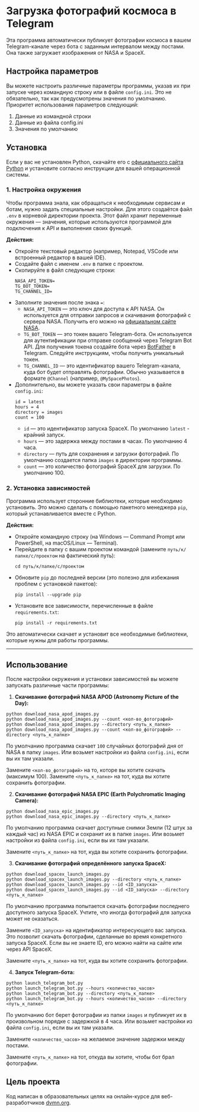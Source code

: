 # Загрузка фотографий космоса в Telegram

Эта программа автоматически публикует фотографии космоса в вашем Telegram-канале через бота с заданным интервалом между постами. Она также загружает изображения от NASA и SpaceX.

## Настройка параметров

Вы можете настроить различные параметры программы, указав их при запуске через командную строку или в файле `config.ini`. Это не обязательно, так как предусмотрены значения по умолчанию. Приоритет использования параметров следующий:

1. Данные из командной строки
2. Данные из файла config.ini
3. Значения по умолчанию

## Установка

Если у вас не установлен Python, скачайте его с [официального сайта Python](https://www.python.org/downloads/) и установите согласно инструкции для вашей операционной системы.
 
### 1. Настройка окружения

Чтобы программа знала, как обращаться к необходимым сервисам и ботам, нужно задать специальные настройки. Для этого создаётся файл `.env` в корневой директории проекта. Этот файл хранит переменные окружения — значения, которые используются программой для подключения к API и выполнения своих функций.

**Действия:**

- Откройте текстовый редактор (например, Notepad, VSCode или встроенный редактор в вашей IDE).
- Создайте файл с именем `.env` в папке с проектом.
- Скопируйте в файл следующие строки:
  ```
  NASA_API_TOKEN=
  TG_BOT_TOKEN=
  TG_CHANNEL_ID=
  ```
- Заполните значения после знака `=`:
  - `NASA_API_TOKEN` — это ключ для доступа к API NASA. Он используется для отправки запросов и скачивания фотографий с сервера NASA. Получить его можно на [официальном сайте NASA](https://api.nasa.gov/).
  - `TG_BOT_TOKEN` — это токен вашего Telegram-бота. Он используется для аутентификации при отправке сообщений через Telegram Bot API. Для получения токена создайте бота через [BotFather](https://core.telegram.org/bots#botfather) в Telegram. Следуйте инструкциям, чтобы получить уникальный токен.
  - `TG_CHANNEL_ID` — это идентификатор вашего Telegram-канала, куда бот будет отправлять фотографии. Обычно указывается в формате `@Channel` (например, `@MySpacePhotos`).
- Дополнительно, вы можете указать свои параметры в файле `config.ini`:
  ```
  id = latest
  hours = 4
  directory = images
  count = 100
  ```
  - `id` — это идентификатор запуска SpaceX. По умолчанию `latest` - крайний запуск.
  - `hours` — это задержка между постами в часах. По умолчанию 4 часа.
  - `directory` — путь для сохранения и загрузки фотографий. По умолчанию создается папка `images` в директории программы.
  - `count` — это количество фотографий SpaceX для загрузки. По умолчанию 100.

### 2. Установка зависимостей

Программа использует сторонние библиотеки, которые необходимо установить. Это можно сделать с помощью пакетного менеджера `pip`, который устанавливается вместе с Python.

**Действия:**

- Откройте командную строку (на Windows — Command Prompt или PowerShell, на macOS/Linux — Terminal).
- Перейдите в папку с вашим проектом командой (замените `путь/к/папке/с/проектом` на фактический путь):
  ```
  cd путь/к/папке/с/проектом
  ```
- Обновите `pip` до последней версии (это полезно для избежания проблем с установкой пакетов):
  ```
  pip install --upgrade pip
  ```
- Установите все зависимости, перечисленные в файле `requirements.txt`:
  ```
  pip install -r requirements.txt
  ```
Это автоматически скачает и установит все необходимые библиотеки, которые нужны для работы программы.

---

## Использование

После настройки окружения и установки зависимостей вы можете запускать различные части программы:

1. **Скачивание фотографий NASA APOD (Astronomy Picture of the Day):**

```
python download_nasa_apod_images.py
python download_nasa_apod_images.py --count <кол-во_фотографий>
python download_nasa_apod_images.py --directory <путь_к_папке>
python download_nasa_apod_images.py --count <кол-во_фотографий> --directory <путь_к_папке>
```
По умолчанию программа скачает `100` случайных фотографий дня от NASA в папку `images`. Или возьмет настройки из файла `config.ini`, если вы их там указали.

Замените `<кол-во_фотографий>` на то, которе вы хотите скачать (максимум 100). Замените `<путь_к_папке>` на тот, куда вы хотите сохранить фотографии.

2. **Скачивание фотографий NASA EPIC (Earth Polychromatic Imaging Camera):**

```
python download_nasa_epic_images.py
python download_nasa_epic_images.py --directory <путь_к_папке>
```
По умолчанию программа скачает доступные снимки Земли (12 штук за каждый час) из NASA EPIC и сохранит их в папке `images`. Или возьмет настройки из файла `config.ini`, если вы их там указали.

Замените `<путь_к_папке>` на тот, куда вы хотите сохранить фотографии.

3. **Скачивание фотографий определённого запуска SpaceX:**

```
python download_spacex_launch_images.py
python download_spacex_launch_images.py --directory <путь_к_папке>
python download_spacex_launch_images.py --id <ID_запуска>
python download_spacex_launch_images.py --id <ID_запуска> --directory <путь_к_папке>
```
По умолчанию программа попытается скачать фотографии последнего доступного запуска SpaceX. Учтите, что иногда фотографий для запуска может не оказаться.

Замените `<ID_запуска>` на идентификатор интересующего вас запуска. Это позволит скачать фотографии, сделанные во время конкретного запуска SpaceX. Если вы не знаете ID, его можно найти на сайте или через API SpaceX.

Замените `<путь_к_папке>` на тот, куда вы хотите сохранить фотографии.

4. **Запуск Telegram-бота:**

```
python launch_telegram_bot.py
python launch_telegram_bot.py --hours <количество_часов>
python launch_telegram_bot.py --directory <путь_к_папке>
python launch_telegram_bot.py --hours <количество_часов> --directory <путь_к_папке>
```
По умолчанию бот берет фотографии из папки `images` и публикует их в произвольном порядке с задержкой в 4 часа. Или возьмет настройки из файла `config.ini`, если вы их там указали.

Замените `<количество_часов>` на желаемое значение задержки между постами.

Замените `<путь_к_папке>` на тот, откуда вы хотите, чтобы бот брал фотографии.

## Цель проекта

Код написан в образовательных целях на онлайн-курсе для веб-разработчиков [dvmn.org](https://dvmn.org/).